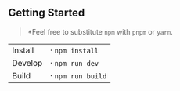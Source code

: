 ## Getting Started
> *Feel free to substitute `npm` with `pnpm` or `yarn`.

|         |                                             |
| ------- | ------------------------------------------- |
| Install | · `npm install`                             |
| Develop | · `npm run dev`                             |
| Build   | · `npm run build`                           |

